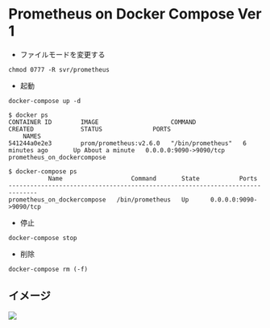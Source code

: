 # Prometheus on Docker Compose Ver 1

+ ファイルモードを変更する

```
chmod 0777 -R svr/prometheus
```

+ 起動

```
docker-compose up -d
```

```
$ docker ps
CONTAINER ID        IMAGE                    COMMAND             CREATED             STATUS              PORTS                
    NAMES
541244a0e2e3        prom/prometheus:v2.6.0   "/bin/prometheus"   6 minutes ago       Up About a minute   0.0.0.0:9090->9090/tcp   prometheus_on_dockercompose
```
```
$ docker-compose ps
           Name                   Command       State           Ports         
------------------------------------------------------------------------------
prometheus_on_dockercompose   /bin/prometheus   Up      0.0.0.0:9090->9090/tcp      
```

+ 停止

```
docker-compose stop
```

+ 削除

```
docker-compose rm (-f)
```


## イメージ

![](https://docs.google.com/drawings/d/e/2PACX-1vRg7a78VqSl9cPP7OfUyEoS75M0mfncgP71qLVe-pytVQFIFGIiR2P0vU3Y6H0ffN-7QBAbph4Bg4Zw/pub?w=152&h=105)
